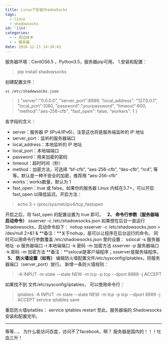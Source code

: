 ```yaml
---
title: Linux下安装ShadowSocks
tags:
  - linux
  - shadowsocks
id: '1164'
categories:
  - - 周边技术
  - - 服务器
date: 2016-12-21 14:34:43
---
```


服务器环境：CentOS6.5 ，Python3.5，服务器pip可用。 1.安装和配置：

> pip install shadowsocks

创建配置文件：

    vi /etc/shadowsocks.json

> {
>     "server":"0.0.0.0",
>     "server\_port":8989,
>     "local\_address": "127.0.0.1",
>     "local\_port":1080,
>     "password":"yourpassword",
>     "timeout":600,
>     "method":"aes-256-cfb",
>     "fast\_open": false,
>     "workers": 1
> }

各字段的含义：

*   server：服务器 IP (IPv4/IPv6)，注意这也将是服务端监听的 IP 地址
*   server\_port：监听的服务器端口
*   local\_address：本地监听的 IP 地址
*   local\_port：本地端端口
*   password：用来加密的密码
*   timeout：超时时间（秒）
*   method：加密方法，可选择 “bf-cfb”, “aes-256-cfb”, “des-cfb”, “rc4”, 等等。默认是一种不安全的加密，推荐用 “aes-256-cfb”
*   works：works数量，默认为 1
*   fast\_open：true 或 false。如果你的服务器 Linux 内核在3.7+，可以开启 fast\_open 以降低延迟。开启方法：

> echo 3 > /proc/sys/net/ipv4/tcp\_fastopen

开启之后，将 fast\_open 的配置设置为 true 即可。   **2、 命令行参数（服务器端启动命令）** ssserver -c /etc/shadowsocks.json 如果想在后台一直运行Shadowsocks，启动命令如下： nohup ssserver -c /etc/shadowsocks.json > /dev/null 2>&1 & **备注：**关于nohup，是可以让程序在后台运行的命令。 同时可以用命令行参数覆盖 /etc/shadowsocks.json 里的设置： sslocal -s 服务器地址 -p 服务器端口 -l 本地端端口 -k 密码 -m 加密方法 ssserver -p 服务器端口 -k 密码 -m 加密方法 **备注：**sslocal是客户端程序；ssserver是服务端程序。   **5、 防火墙设置（如有）** 编辑防火墙配置文件/etc/sysconfig/iptables，将服务器端口（server\_port）放行。 新增一条防火墙规则：

> \-A INPUT -m state --state NEW -m tcp -p tcp --dport 8989 -j ACCEPT

如果找不到 文件/etc/sysconfig/iptables， 可以使用命令行：

> iptables -A INPUT -m state --state NEW -m tcp -p tcp --dport 8989 -j ACCEPT service iptables save

重启防火墙iptables： service iptables restart 至此，服务器端的 Shadowsocks 安装和配置完毕。

* * *

等等...， 为什么能访问百度，访问不了facebook，啊？ 服务器是国内的！！！吐血三升！